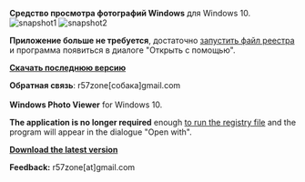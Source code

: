 ﻿**Средство просмотра фотографий Windows** для Windows 10.<br>
![snapshot1](https://cloud.githubusercontent.com/assets/9499881/8953985/94fdc592-35f3-11e5-9e8c-c8b22be8d146.jpg)
![snapshot2](https://cloud.githubusercontent.com/assets/9499881/8953993/a1afb6b0-35f3-11e5-836e-571065d5cd02.jpg)

**Приложение больше не требуется**, достаточно [запустить файл реестра](https://github.com/r57zone/Standard-viewer-Windows-10/blob/master/WindowsPhotoViewerWindows10.reg) и программа появиться в диалоге "Открыть с помощью".

**[Скачать последнюю версию](https://github.com/r57zone/Standard-viewer-Windows-10/releases)**

**Обратная связь**: r57zone[собака]gmail.com
<br><br>
**Windows Photo Viewer** for Windows 10.

**The application is no longer required** enough [to run the registry file](https://github.com/r57zone/Standard-viewer-Windows-10/blob/master/WindowsPhotoViewerWindows10.reg) and the program will appear in the dialogue "Open with".

**[Download the latest version](https://github.com/r57zone/Standard-viewer-Windows-10/releases/)**

**Feedback:** r57zone[at]gmail.com
